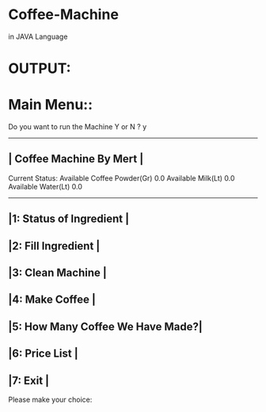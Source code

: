 # Coffee-Machine
 in JAVA Language
 
# OUTPUT: 
# Main Menu::

Do you want to run the Machine Y or N ?
y

 ----------------------------------------------------------------
|                   Coffee Machine By Mert                       |
 ----------------------------------------------------------------

Current Status: 
Available Coffee Powder(Gr) 0.0
Available Milk(Lt) 0.0
Available Water(Lt) 0.0

 -------------------------------- 
|1:     Status of Ingredient     |
 -------------------------------- 
|2:      Fill Ingredient         |
 -------------------------------- 
|3:       Clean Machine          |
 -------------------------------- 
|4:        Make Coffee           |
 -------------------------------- 
|5: How Many Coffee We Have Made?|
 -------------------------------- 
|6:        Price List            |
 -------------------------------- 
|7:        Exit                  |
 -------------------------------- 


Please make your choice: 
